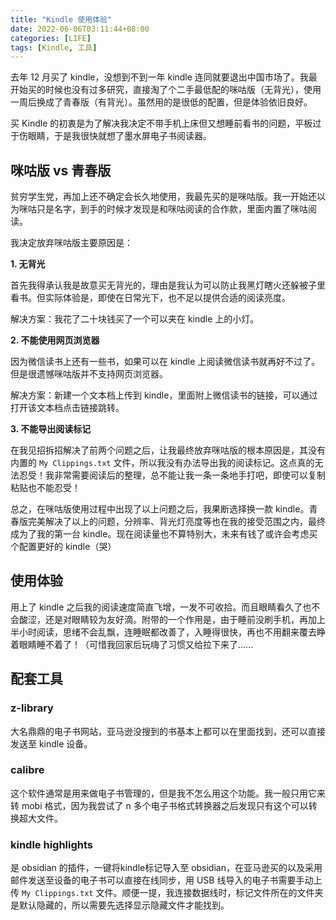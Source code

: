 ```yaml
---
title: "Kindle 使用体验"
date: 2022-06-06T03:11:44+08:00
categories: [LIFE]
tags: [Kindle, 工具]
---
```

去年 12 月买了 kindle，没想到不到一年 kindle 连同就要退出中国市场了。我最开始买的时候也没有过多研究，直接淘了个二手最低配的咪咕版（无背光），使用一周后换成了青春版（有背光）。虽然用的是很低的配置，但是体验依旧良好。

<!--more-->

买 Kindle 的初衷是为了解决我决定不带手机上床但又想睡前看书的问题，平板过于伤眼睛，于是我很快就想了墨水屏电子书阅读器。

## 咪咕版 vs 青春版

贫穷学生党，再加上还不确定会长久地使用，我最先买的是咪咕版。我一开始还以为咪咕只是名字，到手的时候才发现是和咪咕阅读的合作款，里面内置了咪咕阅读。

我决定放弃咪咕版主要原因是：

**1. 无背光**

首先我得承认我是故意买无背光的，理由是我认为可以防止我黑灯瞎火还躲被子里看书。但实际体验是，即使在日常光下，也不足以提供合适的阅读亮度。

解决方案：我花了二十块钱买了一个可以夹在 kindle 上的小灯。

**2. 不能使用网页浏览器**

因为微信读书上还有一些书，如果可以在 kindle 上阅读微信读书就再好不过了。但是很遗憾咪咕版并不支持网页浏览器。

解决方案：新建一个文本档上传到 kindle，里面附上微信读书的链接，可以通过打开该文本档点击链接跳转。

**3. 不能导出阅读标记**

在我见招拆招解决了前两个问题之后，让我最终放弃咪咕版的根本原因是，其没有内置的 `My Clippings.txt` 文件，所以我没有办法导出我的阅读标记。这点真的无法忍受！我非常需要阅读后的整理，总不能让我一条一条地手打吧，即使可以复制粘贴也不能忍受！

总之，在咪咕版使用过程中出现了以上问题之后，我果断选择换一款 kindle。青春版完美解决了以上的问题，分辨率、背光灯亮度等也在我的接受范围之内，最终成为了我的第一台 kindle。现在阅读量也不算特别大，未来有钱了或许会考虑买个配置更好的 kindle（哭）

## 使用体验
用上了 kindle 之后我的阅读速度简直飞增，一发不可收拾。而且眼睛看久了也不会酸涩，还是对眼睛较为友好滴。附带的一个作用是，由于睡前没刷手机，再加上半小时阅读，思绪不会乱飘，连睡眠都改善了，入睡得很快，再也不用翻来覆去睁着眼睛睡不着了！（可惜我回家后玩嗨了习惯又给拉下来了......

## 配套工具
### z-library
大名鼎鼎的电子书网站，亚马逊没搜到的书基本上都可以在里面找到，还可以直接发送至 kindle 设备。

### calibre
这个软件通常是用来做电子书管理的，但是我不怎么用这个功能。我一般只用它来转 mobi 格式，因为我尝试了 n 多个电子书格式转换器之后发现只有这个可以转换超大文件。

### kindle highlights
是 obsidian 的插件，一键将kindle标记导入至 obsidian，在亚马逊买的以及采用邮件发送至设备的电子书可以直接在线同步，用 USB 线导入的电子书需要手动上传 `My Clippings.txt`  文件。顺便一提，我连接数据线时，标记文件所在的文件夹是默认隐藏的，所以需要先选择显示隐藏文件才能找到。


